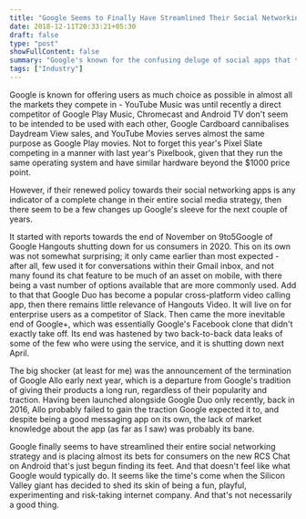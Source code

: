 ```yaml
---
title: "Google Seems to Finally Have Streamlined Their Social Networking Strategy"
date: 2018-12-11T20:33:21+05:30
draft: false
type: "post"
showFullContent: false
summary: "Google's known for the confusing deluge of social apps that they keep coming up with, but they might finally be getting their act together."
tags: ["Industry"]
---
```


Google is known for offering users as much choice as possible in almost all the markets they compete in - YouTube Music was until recently a direct competitor of Google Play Music, Chromecast and Android TV don't seem to be intended to be used with each other, Google Cardboard cannibalises Daydream View sales, and YouTube Movies serves almost the same purpose as Google Play movies. Not to forget this year's Pixel Slate competing in a manner with last year's Pixelbook, given that they run the same operating system and have similar hardware beyond the $1000 price point.

However, if their renewed policy towards their social networking apps is any indicator of a complete change in their entire social media strategy, then there seem to be a few changes up Google's sleeve for the next couple of years.

It started with reports towards the end of November on 9to5Google of Google Hangouts shutting down for us consumers in 2020. This on its own was not somewhat surprising; it only came earlier than most expected - after all, few used it for conversations within their Gmail inbox, and not many found its chat feature to be much of an asset on mobile, with there being a vast number of options available that are more commonly used. Add to that that Google Duo has become a popular cross-platform video calling app, then there remains little relevance of Hangouts Video. It will live on for enterprise users as a competitor of Slack.
Then came the more inevitable end of Google+, which was essentially Google's Facebook clone that didn't exactly take off. Its end was hastened by two back-to-back data leaks of some of the few who were using the service, and it is shutting down next April.

The big shocker (at least for me) was the announcement of the termination of Google Allo early next year, which is a departure from Google's tradition of giving their products a long run, regardless of their popularity and traction. Having been launched alongside Google Duo only recently, back in 2016, Allo probably failed to gain the traction Google expected it to, and despite being a good messaging app on its own, the lack of market knowledge about the app (as far as I saw) was probably its bane.

Google finally seems to have streamlined their entire social networking strategy and is placing almost its bets for consumers on the new RCS Chat on Android that's just begun finding its feet. And that doesn't feel like what Google would typically do. It seems like the time's come when the Silicon Valley giant has decided to shed its skin of being a fun, playful, experimenting and risk-taking internet company. And that's not necessarily a good thing.
